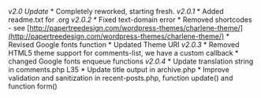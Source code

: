 *v2.0 Update*
    * Completely reworked, starting fresh.
*v2.0.1*
    * Added readme.txt for .org
*v2.0.2*
    * Fixed text-domain error
    * Removed shortcodes - see [http://papertreedesign.com/wordpress-themes/charlene-theme/](http://papertreedesign.com/wordpress-themes/charlene-theme/)
    * Revised Google fonts function
    * Updated Theme URI
*v2.0.3*
    * Removed HTML5 theme support for comments-list, we have a custom callback
    * changed Google fonts enqueue functions
*v2.0.4*
    * Update translation string in comments.php L35
    * Update title output in archive.php
    * Improve validation and sanitization in recent-posts.php, function update() and function form()
